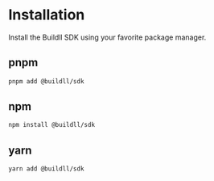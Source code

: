 # Installation

Install the Buildll SDK using your favorite package manager.

## pnpm

```bash
pnpm add @buildll/sdk
```

## npm

```bash
npm install @buildll/sdk
```

## yarn

```bash
yarn add @buildll/sdk
```
